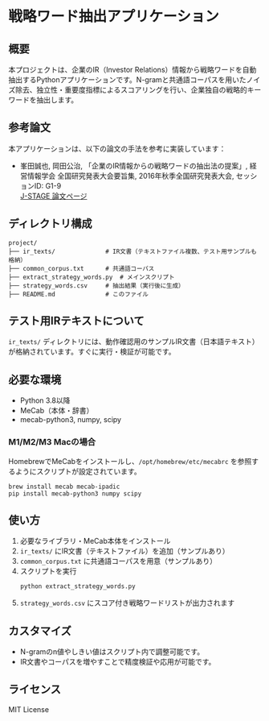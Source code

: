 # 戦略ワード抽出アプリケーション

## 概要
本プロジェクトは、企業のIR（Investor Relations）情報から戦略ワードを自動抽出するPythonアプリケーションです。N-gramと共通語コーパスを用いたノイズ除去、独立性・重要度指標によるスコアリングを行い、企業独自の戦略的キーワードを抽出します。

## 参考論文
本アプリケーションは、以下の論文の手法を参考に実装しています：

- 峯田誠也, 岡田公治, 「企業のIR情報からの戦略ワードの抽出法の提案」, 経営情報学会 全国研究発表大会要旨集, 2016年秋季全国研究発表大会, セッションID: G1-9  
  [J-STAGE 論文ページ](https://www.jstage.jst.go.jp/article/jasmin/2016f/0/2016f_75/_article/-char/ja/)

## ディレクトリ構成
```
project/
├── ir_texts/              # IR文書（テキストファイル複数、テスト用サンプルも格納）
├── common_corpus.txt      # 共通語コーパス
├── extract_strategy_words.py  # メインスクリプト
├── strategy_words.csv     # 抽出結果（実行後に生成）
├── README.md              # このファイル
```

## テスト用IRテキストについて
`ir_texts/` ディレクトリには、動作確認用のサンプルIR文書（日本語テキスト）が格納されています。すぐに実行・検証が可能です。

## 必要な環境
- Python 3.8以降
- MeCab（本体・辞書）
- mecab-python3, numpy, scipy

### M1/M2/M3 Macの場合
HomebrewでMeCabをインストールし、`/opt/homebrew/etc/mecabrc` を参照するようにスクリプトが設定されています。

```
brew install mecab mecab-ipadic
pip install mecab-python3 numpy scipy
```

## 使い方
1. 必要なライブラリ・MeCab本体をインストール
2. `ir_texts/` にIR文書（テキストファイル）を追加（サンプルあり）
3. `common_corpus.txt` に共通語コーパスを用意（サンプルあり）
4. スクリプトを実行
   ```bash
   python extract_strategy_words.py
   ```
5. `strategy_words.csv` にスコア付き戦略ワードリストが出力されます

## カスタマイズ
- N-gramのn値やしきい値はスクリプト内で調整可能です。
- IR文書やコーパスを増やすことで精度検証や応用が可能です。

## ライセンス
MIT License 